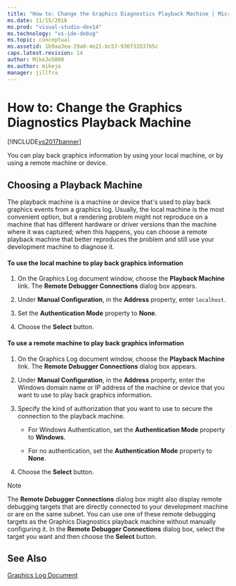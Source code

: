 ```yaml
---
title: "How to: Change the Graphics Diagnostics Playback Machine | Microsoft Docs"
ms.date: 11/15/2016
ms.prod: "visual-studio-dev14"
ms.technology: "vs-ide-debug"
ms.topic: conceptual
ms.assetid: 1b9aa3ea-29a0-4e21-bc57-936f33537b5c
caps.latest.revision: 14
author: MikeJo5000
ms.author: mikejo
manager: jillfra
---
```

# How to: Change the Graphics Diagnostics Playback Machine
[!INCLUDE[vs2017banner](../includes/vs2017banner.md)]

You can play back graphics information by using your local machine, or by using a remote machine or device.  
  
## Choosing a Playback Machine  
 The playback machine is a machine or device that's used to play back graphics events from a graphics log. Usually, the local machine is the most convenient option, but a rendering problem might not reproduce on a machine that has different hardware or driver versions than the machine where it was captured; when this happens, you can choose a remote playback machine that better reproduces the problem and still use your development machine to diagnose it.  
  
#### To use the local machine to play back graphics information  
  
1. On the Graphics Log document window, choose the **Playback Machine** link. The **Remote Debugger Connections** dialog box appears.  
  
2. Under **Manual Configuration**, in the **Address** property, enter `localhost`.  
  
3. Set the **Authentication Mode** property to **None**.  
  
4. Choose the **Select** button.  
  
#### To use a remote machine to play back graphics information  
  
1. On the Graphics Log document window, choose the **Playback Machine** link. The **Remote Debugger Connections** dialog box appears.  
  
2. Under **Manual Configuration**, in the **Address** property, enter the Windows domain name or IP address of the machine or device that you want to use to play back graphics information.  
  
3. Specify the kind of authorization that you want to use to secure the connection to the playback machine.  
  
    - For Windows Authentication, set the **Authentication Mode** property to **Windows**.  
  
    - For no authentication, set the **Authentication Mode** property to **None**.  
  
4. Choose the **Select** button.  
  
> [!NOTE]
>  The **Remote Debugger Connections** dialog box might also display remote debugging targets that are directly connected to your development machine or are on the same subnet. You can use one of these remote debugging targets as the Graphics Diagnostics playback machine without manually configuring it. In the **Remote Debugger Connections** dialog box, select the target you want and then choose the **Select** button.  
  
## See Also  
 [Graphics Log Document](../debugger/graphics-log-document.md)
